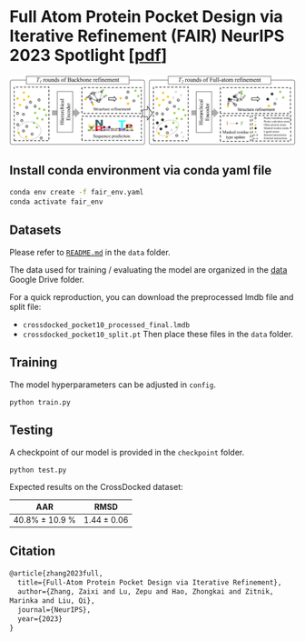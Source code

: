 # Full Atom Protein Pocket Design via Iterative Refinement (FAIR) NeurIPS 2023 Spotlight [[pdf](https://arxiv.org/abs/2310.02553)]

<div align=center><img src="https://github.com/zaixizhang/FAIR/blob/main/FAIR.png" width="700"/></div>

## Install conda environment via conda yaml file
```bash
conda env create -f fair_env.yaml
conda activate fair_env
```

## Datasets
Please refer to [`README.md`](./data/README.md) in the `data` folder.

The data used for training / evaluating the model are organized in the [data](https://drive.google.com/drive/folders/1j21cc7-97TedI7eK?usp=share_link) Google Drive folder.

For a quick reproduction, you can download the preprocessed lmdb file and split file:
* `crossdocked_pocket10_processed_final.lmdb`
* `crossdocked_pocket10_split.pt`
Then place these files in the `data` folder.

## Training
The model hyperparameters can be adjusted in `config`.
```
python train.py
```

## Testing
A checkpoint of our model is provided in the `checkpoint` folder.
```
python test.py
```
Expected results on the CrossDocked dataset:

| AAR  | RMSD   |
|-------|-------|
| 40.8\% ± 10.9 \% | 1.44 ± 0.06 |

## Citation
```
@article{zhang2023full,
  title={Full-Atom Protein Pocket Design via Iterative Refinement},
  author={Zhang, Zaixi and Lu, Zepu and Hao, Zhongkai and Zitnik, Marinka and Liu, Qi},
  journal={NeurIPS},
  year={2023}
}
```
